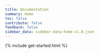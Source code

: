 ```yaml
---
title: Documentation
summary: Home
toc: false
contribute: false
feedback: false
sidebar_data: sidebar-data-home-v1.0.json
---
```

{% include get-started.html %}
